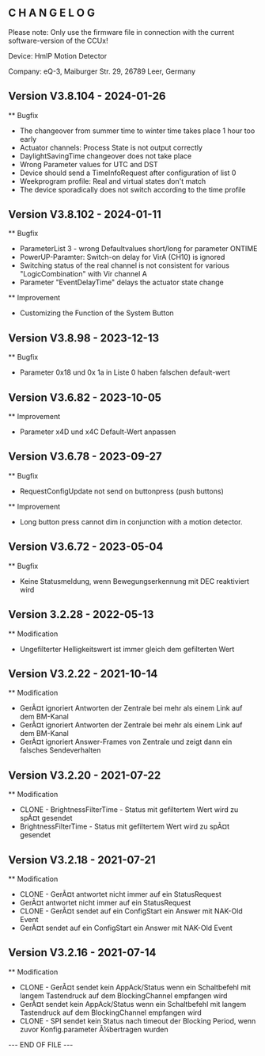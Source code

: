 ﻿C H A N G E L O G
-----------------

Please note: Only use the firmware file in connection with the current software-version of the CCUx!

Device:      HmIP Motion Detector

Company:     eQ-3, Maiburger Str. 29, 26789 Leer, Germany



Version V3.8.104 - 2024-01-26
--------------------------------------------------------------

** Bugfix
   * The changeover from summer time to winter time takes place 1 hour too early
   * Actuator channels: Process State is not output correctly
   * DaylightSavingTime changeover does not take place
   * Wrong Parameter values for UTC and DST
   * Device should send a TimeInfoRequest after configuration of list 0
   * Weekprogram profile: Real and virtual states don't match
   * The device sporadically does not switch according to the time profile



Version V3.8.102 - 2024-01-11
--------------------------------------------------------------

** Bugfix
   * ParameterList 3 - wrong Defaultvalues short/long for parameter ONTIME  
   * PowerUP-Paramter: Switch-on delay for VirA (CH10) is ignored
   * Switching status of the real channel is not consistent for various "LogicCombination" with Vir channel A
   * Parameter "EventDelayTime" delays the actuator state change

** Improvement
   * Customizing the Function of the System Button



Version V3.8.98 - 2023-12-13
--------------------------------------------------------------

** Bugfix
   * Parameter 0x18 und 0x 1a in Liste 0 haben falschen default-wert



Version V3.6.82 - 2023-10-05
--------------------------------------------------------------

** Improvement
   * Parameter x4D und x4C Default-Wert anpassen



Version V3.6.78 - 2023-09-27
--------------------------------------------------------------

** Bugfix
   * RequestConfigUpdate not send on buttonpress (push buttons)

** Improvement
   * Long button press cannot dim in conjunction with a motion detector.



Version V3.6.72 - 2023-05-04
--------------------------------------------------------------

** Bugfix
   * Keine Statusmeldung, wenn Bewegungserkennung mit DEC reaktiviert wird



Version 3.2.28 - 2022-05-13
--------------------------------------------------------------

** Modification
   * Ungefilterter Helligkeitswert ist immer gleich dem gefilterten Wert 



Version V3.2.22 - 2021-10-14
--------------------------------------------------------------

** Modification
   * GerÃ¤t ignoriert Antworten der Zentrale bei mehr als einem Link auf dem BM-Kanal
   * GerÃ¤t ignoriert Antworten der Zentrale bei mehr als einem Link auf dem BM-Kanal
   * GerÃ¤t ignoriert Answer-Frames von Zentrale und zeigt dann ein falsches Sendeverhalten



Version V3.2.20 - 2021-07-22
--------------------------------------------------------------

** Modification
   * CLONE - BrightnessFilterTime - Status mit gefiltertem Wert wird zu spÃ¤t gesendet  
   * BrightnessFilterTime - Status mit gefiltertem Wert wird zu spÃ¤t gesendet  



Version V3.2.18 - 2021-07-21
--------------------------------------------------------------

** Modification
   * CLONE - GerÃ¤t antwortet nicht immer auf ein StatusRequest 
   * GerÃ¤t antwortet nicht immer auf ein StatusRequest 
   * CLONE - GerÃ¤t sendet auf ein ConfigStart ein Answer mit NAK-Old Event
   * GerÃ¤t sendet auf ein ConfigStart ein Answer mit NAK-Old Event



Version V3.2.16 - 2021-07-14
--------------------------------------------------------------

** Modification
   * CLONE - GerÃ¤t sendet kein AppAck/Status wenn ein Schaltbefehl mit langem Tastendruck  auf dem BlockingChannel  empfangen wird
   * GerÃ¤t sendet kein AppAck/Status wenn ein Schaltbefehl mit langem Tastendruck  auf dem BlockingChannel  empfangen wird
   * CLONE - SPI sendet kein Status nach timeout der Blocking Period, wenn zuvor Konfig.parameter Ã¼bertragen wurden



--- END OF FILE ---
